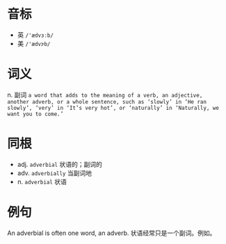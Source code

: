 # 音标

- 英 `/'ædvɜːb/`
- 美 `/'ædvɝb/`

# 词义

n. 副词
`a word that adds to the meaning of a verb, an adjective, another adverb, or a whole sentence, such as ‘slowly’ in ‘He ran slowly’, ‘very’ in ‘It’s very hot’, or ‘naturally’ in ‘Naturally, we want you to come.’`

# 同根

- adj. `adverbial` 状语的；副词的
- adv. `adverbially` 当副词地
- n. `adverbial` 状语

# 例句

An adverbial is often one word, an adverb.
状语经常只是一个副词。例如。


